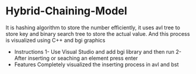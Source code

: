 # Hybrid-Chaining-Model
It is hashing algorithm to store the number efficiently, it uses avl tree to store key and binary search tree to store the actual value. And this process is visualized using C++ and bgi graphics
* Instructions
1- Use Visual Studio and add bgi library and then run 
2- After inserting or seaching an element press enter
* Features
Completely visualized the inserting process in avl and bst
